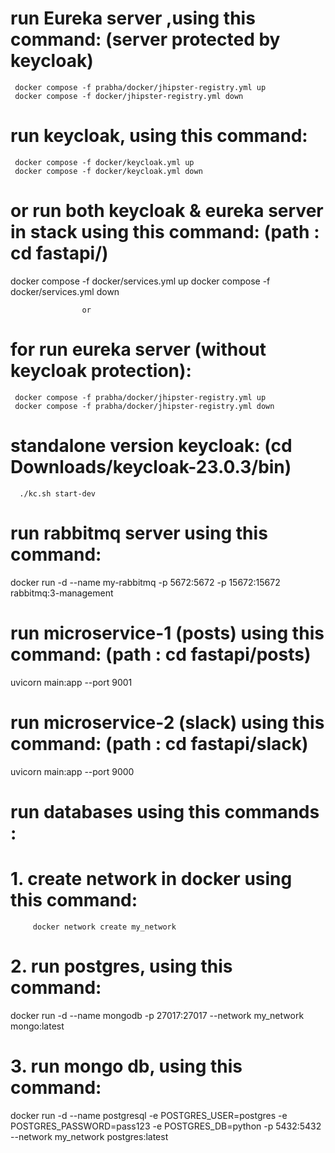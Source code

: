  
# run Eureka server ,using this command:  (server protected by keycloak)
   
     docker compose -f prabha/docker/jhipster-registry.yml up 
     docker compose -f docker/jhipster-registry.yml down 

 # run keycloak, using this command:   

     docker compose -f docker/keycloak.yml up 
     docker compose -f docker/keycloak.yml down      

# or run both keycloak & eureka server in stack using this command: (path : cd fastapi/)

   docker compose -f docker/services.yml up 
   docker compose -f docker/services.yml down 

                    or 


 # for run eureka server (without keycloak protection):     
     docker compose -f prabha/docker/jhipster-registry.yml up 
     docker compose -f prabha/docker/jhipster-registry.yml down 

# standalone version keycloak: (cd Downloads/keycloak-23.0.3/bin)         
      ./kc.sh start-dev    
  





# run  rabbitmq server using this command: 

docker run -d --name my-rabbitmq -p 5672:5672 -p 15672:15672 rabbitmq:3-management


 # run microservice-1 (posts) using this command: (path : cd fastapi/posts)
  uvicorn main:app --port 9001

 
 # run microservice-2 (slack) using this command:  (path : cd fastapi/slack)
  uvicorn main:app --port 9000


# run databases using this commands :

   
   # 1. create network in docker using this command: 

         docker network create my_network

   # 2. run postgres, using this command:

docker run -d  --name mongodb  -p 27017:27017 --network my_network mongo:latest

   # 3. run mongo db, using this command:

docker run -d --name postgresql -e POSTGRES_USER=postgres -e POSTGRES_PASSWORD=pass123 -e POSTGRES_DB=python -p 5432:5432 --network my_network  postgres:latest
